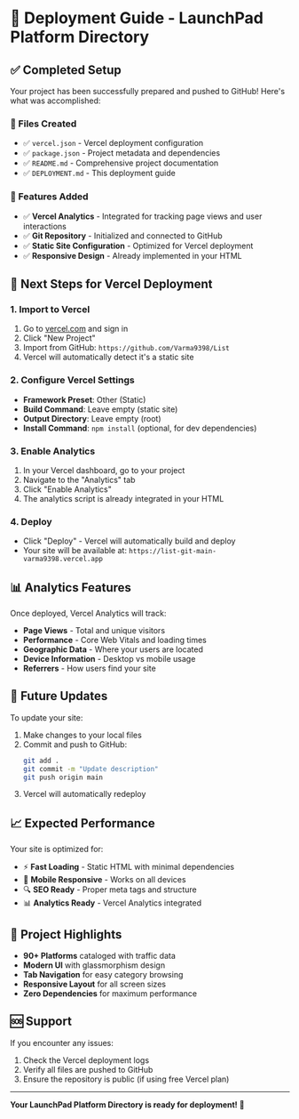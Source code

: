 # 🚀 Deployment Guide - LaunchPad Platform Directory

## ✅ Completed Setup

Your project has been successfully prepared and pushed to GitHub! Here's what was accomplished:

### 📁 Files Created
- ✅ `vercel.json` - Vercel deployment configuration
- ✅ `package.json` - Project metadata and dependencies
- ✅ `README.md` - Comprehensive project documentation
- ✅ `DEPLOYMENT.md` - This deployment guide

### 🔧 Features Added
- ✅ **Vercel Analytics** - Integrated for tracking page views and user interactions
- ✅ **Git Repository** - Initialized and connected to GitHub
- ✅ **Static Site Configuration** - Optimized for Vercel deployment
- ✅ **Responsive Design** - Already implemented in your HTML

## 🚀 Next Steps for Vercel Deployment

### 1. Import to Vercel
1. Go to [vercel.com](https://vercel.com) and sign in
2. Click "New Project"
3. Import from GitHub: `https://github.com/Varma9398/List`
4. Vercel will automatically detect it's a static site

### 2. Configure Vercel Settings
- **Framework Preset**: Other (Static)
- **Build Command**: Leave empty (static site)
- **Output Directory**: Leave empty (root)
- **Install Command**: `npm install` (optional, for dev dependencies)

### 3. Enable Analytics
1. In your Vercel dashboard, go to your project
2. Navigate to the "Analytics" tab
3. Click "Enable Analytics"
4. The analytics script is already integrated in your HTML

### 4. Deploy
- Click "Deploy" - Vercel will automatically build and deploy
- Your site will be available at: `https://list-git-main-varma9398.vercel.app`

## 📊 Analytics Features

Once deployed, Vercel Analytics will track:
- **Page Views** - Total and unique visitors
- **Performance** - Core Web Vitals and loading times
- **Geographic Data** - Where your users are located
- **Device Information** - Desktop vs mobile usage
- **Referrers** - How users find your site

## 🔄 Future Updates

To update your site:
1. Make changes to your local files
2. Commit and push to GitHub:
   ```bash
   git add .
   git commit -m "Update description"
   git push origin main
   ```
3. Vercel will automatically redeploy

## 📈 Expected Performance

Your site is optimized for:
- ⚡ **Fast Loading** - Static HTML with minimal dependencies
- 📱 **Mobile Responsive** - Works on all devices
- 🔍 **SEO Ready** - Proper meta tags and structure
- 📊 **Analytics Ready** - Vercel Analytics integrated

## 🎯 Project Highlights

- **90+ Platforms** cataloged with traffic data
- **Modern UI** with glassmorphism design
- **Tab Navigation** for easy category browsing
- **Responsive Layout** for all screen sizes
- **Zero Dependencies** for maximum performance

## 🆘 Support

If you encounter any issues:
1. Check the Vercel deployment logs
2. Verify all files are pushed to GitHub
3. Ensure the repository is public (if using free Vercel plan)

---

**Your LaunchPad Platform Directory is ready for deployment! 🎉**
